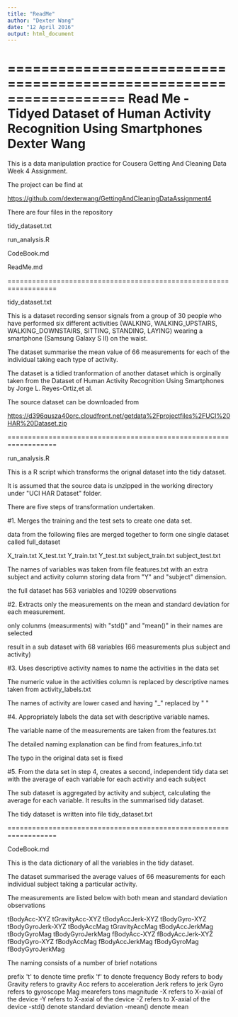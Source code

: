 ```yaml
---
title: "ReadMe"
author: "Dexter Wang"
date: "12 April 2016"
output: html_document
---
```


==================================================================
Read Me - Tidyed Dataset of Human Activity Recognition Using Smartphones
Dexter Wang
==================================================================

This is a data manipulation practice for Cousera Getting And Cleaning Data Week 4 Assignment. 

The project can be find at 

https://github.com/dexterwang/GettingAndCleaningDataAssignment4

There are four files in the repository

tidy_dataset.txt

run_analysis.R

CodeBook.md

ReadMe.md


==================================================================

tidy_dataset.txt

This is a dataset recording sensor signals from a group of 30 people who have performed six different activities (WALKING, WALKING_UPSTAIRS, WALKING_DOWNSTAIRS, SITTING, STANDING, LAYING) wearing a smartphone (Samsung Galaxy S II) on the waist.

The dataset summarise the mean value of 66 measurements for each of the individual taking each type of activity.  

The dataset is a tidied tranformation of another dataset which is orginally taken from the Dataset of Human Activity Recognition Using Smartphones by Jorge L. Reyes-Ortiz,et al. 

The source dataset can be downloaded from 

https://d396qusza40orc.cloudfront.net/getdata%2Fprojectfiles%2FUCI%20HAR%20Dataset.zip

==================================================================

run_analysis.R

This is a R script which transforms the orignal dataset into the tidy dataset.

It is assumed that the source data is unzipped in the working directory under "UCI HAR Dataset" folder. 

There are five steps of transformation undertaken. 

#1. Merges the training and the test sets to create one data set.

data from the following files are merged together to form one single dataset called full_dataset

X_train.txt 
X_test.txt
Y_train.txt
Y_test.txt
subject_train.txt
subject_test.txt 

The names of variables was taken from file features.txt with an extra subject and activity column storing data from "Y" and "subject" dimension. 

the full dataset has 563 variables and 10299 observations 

#2. Extracts only the measurements on the mean and standard deviation for each measurement.

only colunms (measurments) with "std()" and "mean()" in their names are selected

result in a sub dataset with 68 variables (66 measurements plus subject and activity)

#3. Uses descriptive activity names to name the activities in the data set

The numeric value in the activities column is replaced by descriptive names taken from activity_labels.txt

The names of activity are lower cased and having "_" replaced by " "

#4. Appropriately labels the data set with descriptive variable names.

The variable name of the measurements are taken from the features.txt

The detailed naming explanation can be find from features_info.txt 

The typo in the original data set is fixed 

#5. From the data set in step 4, creates a second, independent tidy data set with the average of each variable for each activity and each subject

The sub dataset is aggregated by activity and subject, calculating the average for each variable. It results in the summarised tidy dataset.

The tidy dataset is written into file tidy_dataset.txt


==================================================================

CodeBook.md

This is the data dictionary of all the variables in the tidy dataset.

The dataset summarised the average values of 66 measurements for each individual subject taking a particular activity. 


The measurements are listed below with both mean and standard deviation observations  

tBodyAcc-XYZ
tGravityAcc-XYZ
tBodyAccJerk-XYZ
tBodyGyro-XYZ
tBodyGyroJerk-XYZ
tBodyAccMag
tGravityAccMag
tBodyAccJerkMag
tBodyGyroMag
tBodyGyroJerkMag
fBodyAcc-XYZ
fBodyAccJerk-XYZ
fBodyGyro-XYZ
fBodyAccMag
fBodyAccJerkMag
fBodyGyroMag
fBodyGyroJerkMag  

The naming consists of a number of brief notations 

prefix 't' to denote time
prefix 'f' to denote frequency 
Body refers to body
Gravity refers to gravity
Acc refers to acceleration
Jerk refers to jerk
Gyro refers to gyroscope
Mag mearefers tons magnitude
-X refers to X-axial of the device
-Y refers to X-axial of the device
-Z refers to X-axial of the device
-std() denote standard deviation
-mean() denote mean 





